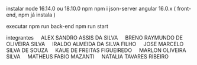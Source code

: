 
instalar
    node 16.14.0 ou 18.10.0
    npm
    npm i json-server
    angular 16.0.x ( front-end, npm já instala )

executar
    npm run back-end
    npm run start

integrantes
    ALEX SANDRO ASSIS DA SILVA
    BRENO RAYMUNDO DE OLIVEIRA SILVA
    IRALDO ALMEIDA DA SILVA FILHO
    JOSE MARCELO SILVA DE SOUZA
    KAUE DE FREITAS FIGUEIREDO
    MARLON OLIVEIRA SILVA
    MATHEUS FABIO MAZANTI
    NATALIA TAVARES RIBEIRO
